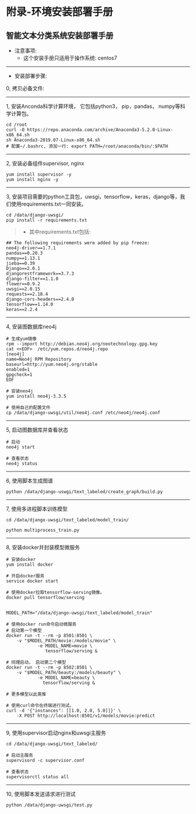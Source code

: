 # 附录-环境安装部署手册

## 智能文本分类系统安装部署手册

- 注意事项:
  - 这个安装手册只适用于操作系统: centos7

------

- 安装部署步骤:

0, 拷贝必备文件:

------

1, 安装Anconda科学计算环境， 它包括python3， pip，pandas， numpy等科学计算包。



```
cd /root
curl -O https://repo.anaconda.com/archive/Anaconda3-5.2.0-Linux-x86_64.sh
sh Anaconda3-2019.07-Linux-x86_64.sh 
# 配置~/.bashrc, 添加一行: export PATH=/root/anaconda/bin/:$PATH
```

------

2, 安装必备组件supervisor, nginx



```
yum install supervisor -y
yum install nginx -y
```

------

3, 安装项目需要的python工具包，uwsgi，tensorflow，keras，django等，我们使用requirements.txt一同安装。



```
cd /data/django-uwsgi/
pip install -r requirements.txt 
```

> - 其中requirements.txt包括:



```
## The following requirements were added by pip freeze:
neo4j-driver==1.7.1
pandas==0.20.3
numpy==1.13.1
jieba==0.39
Django==2.0.1
djangorestframework==3.7.3
django-filter==1.1.0
flower==0.9.2
uwsgi==2.0.15
requests==2.18.4
django-cors-headers==2.4.0
tensorflow==1.14.0
keras==2.2.4
```

------

4, 安装图数据库neo4j



```
# 生成yum镜像
rpm --import http://debian.neo4j.org/neotechnology.gpg.key
cat <<EOF>  /etc/yum.repos.d/neo4j.repo
[neo4j]
name=Neo4j RPM Repository
baseurl=http://yum.neo4j.org/stable
enabled=1
gpgcheck=1
EOF

# 安装neo4j
yum install neo4j-3.3.5
`
# 使用自己的配置文件
cp /data/django-uwsgi/util/neo4j.conf /etc/neo4j/neo4j.conf
```

------

5, 启动图数据库并查看状态



```
# 启动
neo4j start

# 查看状态
neo4j status
```

------

6, 使用脚本生成图谱



```
python /data/django-uswgi/text_labeled/create_graph/build.py
```

------

7, 使用多进程脚本训练模型



```
cd /data/django-uwsgi/text_labeled/model_train/

python multiprocess_train.py
```

------

8, 安装docker并封装模型微服务



```
# 安装docker
yum install docker

# 开启docker服务 
service docker start

# 使用docker拉取tensorflow-serving镜像。
docker pull tensorflow/serving


MODEL_PATH="/data/django-uwsgi/text_labeled/model_train"

# 使用docker run命令启动微服务
# 启动第一个模型
docker run -t --rm -p 8501:8501 \
    -v "$MODEL_PATH/movie:/models/movie" \
            -e MODEL_NAME=movie \
               tensorflow/serving &

# 同理启动， 启动第二个模型
docker run -t --rm -p 8502:8501 \
    -v "$MODEL_PATH/beauty:/models/beauty" \
            -e MODEL_NAME=beauty \
              tensorflow/serving &

# 更多模型以此类推

# 使用curl命令在终端进行测试。
curl -d '{"instances": [[1.0, 2.0, 5.0]]}' \
    -X POST http://localhost:8501/v1/models/movie:predict
```

------

9, 使用supervisor启动nginx和uwsgi主服务



```
cd /data/django-uwsgi/text_labeled/

# 启动主服务
supervisord -c supervisor.conf

# 查看状态
supervisorctl status all
```

------

10, 使用脚本发送请求进行测试



```
python /data/django-uwsgi/test.py
```